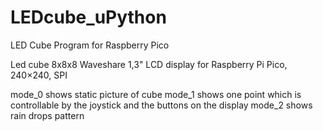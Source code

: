# LEDcube_uPython
LED Cube Program for Raspberry Pico

Led cube 8x8x8
Waveshare 1,3" LCD display for Raspberry Pi Pico, 240×240, SPI

mode_0 shows static picture of cube
mode_1 shows one point which is controllable by the joystick and the buttons on the display
mode_2 shows rain drops pattern
